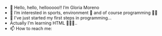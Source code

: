 - 👋 Hello, hello, hellooooo!! I’m Gloria Moreno
- 👀 I’m interested in sports, environment 🌱 and of course programming ✌🏻
- 🌱 I've just started my first steps in programming...
- Actually I’m learning HTML 👩🏻‍💻..
- 📫 How to reach me:

<!---
gloriamoreno23-90/gloriamoreno23-90 is a ✨ special ✨ repository because its `README.md` (this file) appears on your GitHub profile.
You can click the Preview link to take a look at your changes.
--->
